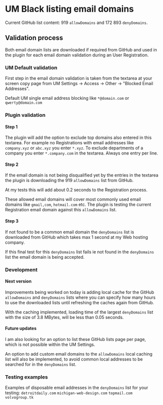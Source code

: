 # UM Black listing email domains
Current GitHub list content: 919 `allowDomains` and 172 893 `denyDomains`.
## Validation process
Both email domain lists are downloaded if required from GitHub 
and used in the plugin for each email domain validation during an User Registration.
### UM Default validation
First step in the email domain validation is taken from the textarea at your screen copy page 
from UM Settings -&gt; Access -&gt; Other -&gt; "Blocked Email Addresses".

Default UM single email address blocking like `*@domain.com` or `qwerty@domain.com`
### Plugin validation
#### Step 1
The plugin will add the option to exclude top domains also entered in this textarea.
For example no Registrations with email addresses like `company.xyz` or `abc.xyz` you enter `*.xyz`.
To exclude departments of a company you enter `*.company.com` in the textarea. Always one entry per line.
#### Step 2
If the email domain is not being disqualified yet by the entries in the textarea 
the plugin is downloading the 919 `allowDomains` list from GitHub.

At my tests this will add about 0.2 seconds to the Registration process.

These allowed email domains will cover most commonly used email domains like `gmail,com`, `hotmail.com` etc.
The plugin is testing the current Registration email domain against this `allowDomains` list.
#### Step 3
If not found to be a common email domain the `denyDomains` list is downloaded from GitHub 
which takes max 1 second at my Web hosting company. 

If this final test for this `denyDomains` list fails ie not found in the `denyDomains` list the email domain is being accepted.
### Development
#### Next version
Improvements being worked on today is adding local cache for the GitHub `allowDomains` and `denyDomains` lists where you can specify how many hours to use the downloaded lists until refreshing the caches again from GitHub.

With the caching implemented, loading time of the largest `denyDomains` list with the size of 3.8 MBytes,
will be less than 0.05 seconds.
#### Future updates
I am also looking for an option to list these GitHub lists page per page, 
which is not possible within the UM Settings.

An option to add custom email domains to the `allowDomains` local caching list will also be implemented,
to avoid common local addresses to be searched for in the `denyDomains` list.
### Testing examples
Examples of disposable email addresses in the `denyDomains` list for your testing: 
`detroitdaily.com` `michigan-web-design.com` `topmail.com` `volvogroup.tk`
